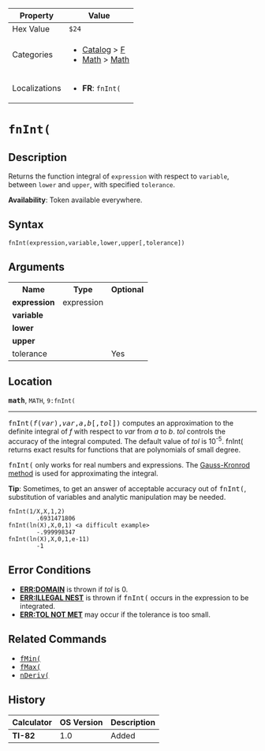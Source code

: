 | Property      | Value |
|---------------|-------|
| Hex Value     | `$24`|
| Categories    | <ul><li>[Catalog](<../categories/Catalog.md>) > [F](<../categories/Catalog.md#F>)</li><li>[Math](<../categories/Math.md>) > [Math](<../categories/Math.md#Math>)</li></ul> |
| Localizations | <ul><li><b>FR</b>: `fnInt(`</li></ul> |

# `fnInt(`

## Description
Returns the function integral of `expression` with respect to `variable`, between `lower` and `upper`, with specified `tolerance`.


<b>Availability</b>: Token available everywhere.

## Syntax
`fnInt(expression,variable,lower,upper[,tolerance])`

## Arguments
<table>
<tr><th>Name</th><th>Type</th><th>Optional</th></tr>

<tr><td><b>expression</b></td><td>expression</td><td></td></tr>

<tr><td><b>variable</b></td><td></td><td></td></tr>

<tr><td><b>lower</b></td><td></td><td></td></tr>

<tr><td><b>upper</b></td><td></td><td></td></tr>

<tr><td>tolerance</td><td></td><td>Yes</td></tr>

</table>

## Location
<tt><kbd><b>math</b></kbd></tt>, `MATH`, `9:fnInt(`
<hr>

<tt>fnInt(<em>f</em>(<em>var</em>),<em>var</em>,<em>a</em>,<em>b</em>[,<em>tol</em>])</tt> computes an approximation to the definite integral of _f_ with respect to _var_ from _a_ to _b_. _tol_ controls the accuracy of the integral computed. The default value of _tol_ is 10<sup>-5</sup>. fnInt( returns exact results for functions that are polynomials of small degree.

<tt>fnInt(</tt> only works for real numbers and expressions. The [Gauss-Kronrod method](https://mathworld.wolfram.com/Gauss-KronrodQuadrature.html) is used for approximating the integral.

**Tip**: Sometimes, to get an answer of acceptable accuracy out of <tt>fnInt(</tt>, substitution of variables and analytic manipulation may be needed.

```ti-basic
fnInt(1/X,X,1,2)
        .6931471806
fnInt(ln(X),X,0,1) <a difficult example>
        -.999998347
fnInt(ln(X),X,0,1,e-11)
        -1
```

## Error Conditions

*   **[ERR:DOMAIN](errors#domain)** is thrown if _tol_ is 0.
*   **[ERR:ILLEGAL NEST](errors#illegalnest)** is thrown if <tt>fnInt(</tt> occurs in the expression to be integrated.
*   **[ERR:TOL NOT MET](errors#tolnotmet)** may occur if the tolerance is too small.

## Related Commands

*   <tt><a href="fMin(.md">fMin(</a></tt>
*   <tt><a href="fMax(.md">fMax(</a></tt>
*   <tt><a href="nDeriv(.md">nDeriv(</a></tt>

## History
| Calculator | OS Version | Description |
|------------|------------|-------------|
| <b>TI-82</b> | 1.0 | Added |


